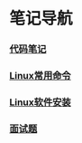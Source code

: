 # 笔记导航

### [代码笔记](https://github.com/Dashan-IZ/Notes/tree/master/Markdown/Code_Notes)

### [Linux常用命令](https://github.com/Dashan-IZ/Notes/tree/master/Markdown/Linux_Command)

### [Linux软件安装](https://github.com/Dashan-IZ/Notes/tree/master/Markdown/Linux_Install)

### [面试题](https://github.com/Dashan-IZ/Notes/tree/master/Markdown/Interview_Notes)
